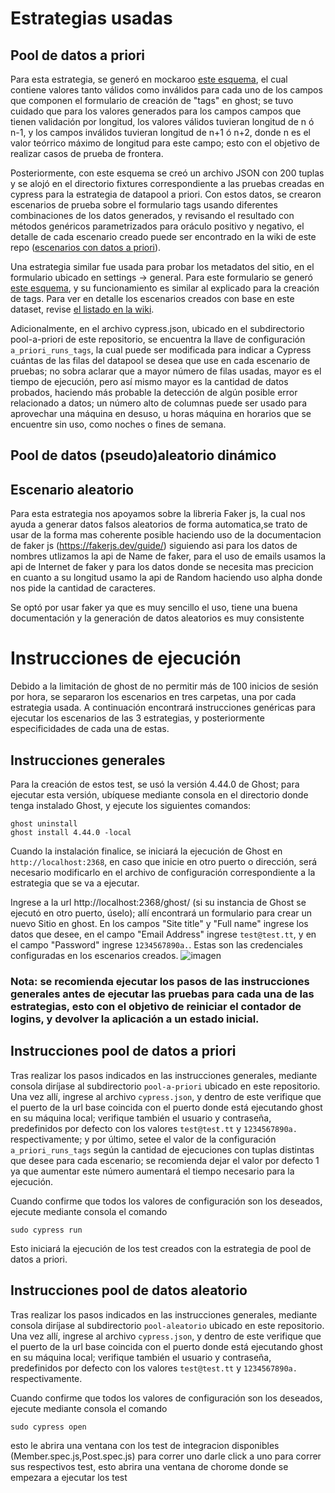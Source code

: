 # Estrategias usadas

## Pool de datos a priori
Para esta estrategia, se generó en mockaroo [este esquema](https://www.mockaroo.com/de38da40), el cual contiene valores tanto válidos como inválidos para cada uno de los campos que componen el formulario de creación de "tags" en ghost; se tuvo cuidado que para los valores generados para los campos campos que tienen validación por longitud, los valores válidos tuvieran longitud de n ó n-1, y los campos inválidos tuvieran longitud de n+1 ó n+2, donde n es el valor teórrico máximo de longitud para este campo; esto con el objetivo de realizar casos de prueba de frontera.

Posteriormente, con este esquema se creó un archivo JSON con 200 tuplas y se alojó en el directorio fixtures correspondiente a las pruebas creadas en cypress para la estrategia de datapool a priori. Con estos datos, se crearon escenarios de prueba sobre el formulario tags usando diferentes combinaciones de los datos generados, y revisando el resultado con métodos genéricos parametrizados para oráculo positivo y negativo, el detalle de cada escenario creado puede ser encontrado en la wiki de este repo ([escenarios con datos a priori](https://github.com/miso-alejosaur/escenarios-validacion-datos/wiki/Detalle-Escenarios#escenarios-con-datos-a-priori---tags)).

Una estrategia similar fue usada para probar los metadatos del sitio, en el formulario ubicado en settings -> general. Para este formulario se generó [este esquema](https://www.mockaroo.com/09065ca0), y su funcionamiento es similar al explicado para la creación de tags. Para ver en detalle los escenarios creados con base en este dataset, revise [el listado en la wiki](https://github.com/miso-alejosaur/escenarios-validacion-datos/wiki/Detalle-Escenarios#escenarios-con-datos-a-priori---site-meta).

Adicionalmente, en el archivo cypress.json, ubicado en el subdirectorio pool-a-priori de este repositorio, se encuentra la llave de configuración `a_priori_runs_tags`, la cual puede ser modificada para indicar a Cypress cuántas de las filas del datapool se desea que use en cada escenario de pruebas; no sobra aclarar que a mayor número de filas usadas, mayor es el tiempo de ejecución, pero así mismo mayor es la cantidad de datos probados, haciendo más probable la detección de algún posible error relacionado a datos; un número alto de columnas puede ser usado para aprovechar una máquina en desuso, u horas máquina en horarios que se encuentre sin uso, como noches o fines de semana.

## Pool de datos (pseudo)aleatorio dinámico

## Escenario aleatorio

Para esta estrategia nos apoyamos sobre la libreria Faker js, la cual nos ayuda a generar datos falsos aleatorios de forma automatica,se trato de usar de la forma mas coherente posible haciendo uso de la documentacion de faker js (https://fakerjs.dev/guide/) siguiendo asi para los datos de nombres utlizamos la api de Name de faker, para el uso de emails usamos la api de Internet de faker y para los datos donde se necesita mas precicion en cuanto a su longitud usamo la api de Random haciendo uso alpha donde nos pide la cantidad de caracteres.

Se optó por usar faker ya que es muy sencillo el uso, tiene una buena documentación y la generación de datos aleatorios es muy consistente

# Instrucciones de ejecución
Debido a la limitación de ghost de no permitir más de 100 inicios de sesión por hora, se separaron los escenarios en tres carpetas, una por cada estrategia usada. A continuación encontrará instrucciones genéricas para ejecutar los escenarios de las 3 estrategias, y posteriormente especificidades de cada una de estas.

## Instrucciones generales
Para la creación de estos test, se usó la versión 4.44.0 de Ghost; para ejecutar esta versión, ubíquese mediante consola en el directorio donde tenga instalado Ghost, y ejecute los siguientes comandos:
```
ghost uninstall
ghost install 4.44.0 -local
```
Cuando la instalación finalice, se iniciará la ejecución de Ghost en `http://localhost:2368`, en caso que inicie en otro puerto o dirección, será necesario modificarlo en el archivo de configuración correspondiente a la estrategia que se va a ejecutar.

Ingrese a la url http://localhost:2368/ghost/ (si su instancia de Ghost se ejecutó en otro puerto, úselo); allí encontrará un formulario para crear un nuevo Sitio en ghost. En los campos "Site title" y "Full name" ingrese los datos que desee, en el campo "Email Address" ingrese `test@test.tt`, y en el campo "Password" ingrese `1234567890a.`. Estas son las credenciales configuradas en los escenarios creados. 
![imagen](https://user-images.githubusercontent.com/98656893/167307021-8f72da03-575a-4cdc-89a5-50dcf7e8a2eb.png)

### Nota: se recomienda ejecutar los pasos de las instrucciones generales antes de ejecutar las pruebas para cada una de las estrategias, esto con el objetivo de reiniciar el contador de logins, y devolver la aplicación a un estado inicial.

## Instrucciones pool de datos a priori
Tras realizar los pasos indicados en las instrucciones generales, mediante consola diríjase al subdirectorio `pool-a-priori` ubicado en este repositorio. Una vez allí, ingrese al archivo `cypress.json`, y dentro de este verifique que el puerto de la url base coincida con el puerto donde está ejecutando ghost en su máquina local; verifique también el usuario y contraseña, predefinidos por defecto con los valores `test@test.tt` y `1234567890a.` respectivamente; y por último, setee el valor de la configuración `a_priori_runs_tags` según la cantidad de ejecuciones con tuplas distintas que desee para cada escenario; se recomienda dejar el valor por defecto 1 ya que aumentar este número aumentará el tiempo necesario para la ejecución. 

Cuando confirme que todos los valores de configuración son los deseados, ejecute mediante consola el comando
```
sudo cypress run
```
Esto iniciará la ejecución de los test creados con la estrategia de pool de datos a priori.


## Instrucciones pool de datos aleatorio
Tras realizar los pasos indicados en las instrucciones generales, mediante consola diríjase al subdirectorio `pool-aleatorio` ubicado en este repositorio. Una vez allí, ingrese al archivo `cypress.json`, y dentro de este verifique que el puerto de la url base coincida con el puerto donde está ejecutando ghost en su máquina local; verifique también el usuario y contraseña, predefinidos por defecto con los valores `test@test.tt` y `1234567890a.` respectivamente. 

Cuando confirme que todos los valores de configuración son los deseados, ejecute mediante consola el comando
```
sudo cypress open
```
esto le abrira una ventana con los test de integracion disponibles (Member.spec.js,Post.spec.js) para correr uno darle click a uno para correr sus respectivos test, esto abrira una ventana de chorome donde se empezara a ejecutar los test
